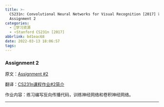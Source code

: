 ```yaml
---
title: >-
  CS231n: Convolutional Neural Networks for Visual Recognition [2017] 课程作业
  Assignment 2
categories:
  - 🌙学习资源
  - ⭐Stanford CS231n [2017]
abbrlink: bd1eac68
date: 2022-03-13 18:06:57
tags:
---
```


### Assignment 2

原文：[Assignment #2](https://cs231n.github.io/assignments2016/assignment2/)

翻译：[CS231n课程作业#2简介](https://zhuanlan.zhihu.com/p/21941485)

作业内容：练习编写反向传播代码，训练神经网络和卷积神经网络。

<!--more-->

***
